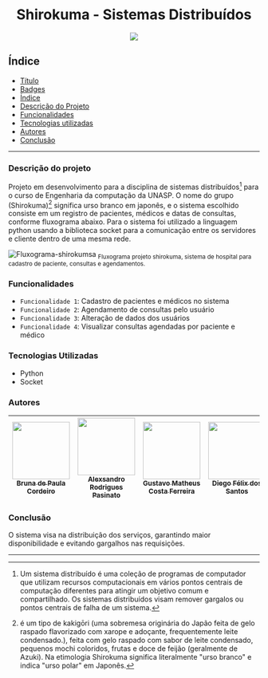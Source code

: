 
<h1 align="center"> Shirokuma - Sistemas Distribuídos </h1>

<p align="center">
<img src="http://img.shields.io/static/v1?label=STATUS&message=EM%20DESENVOLVIMENTO&color=GREEN&style=for-the-badge"/>
</p>

## Índice 

* [Título](#Titulo)
* [Badges](#badges)
* [Índice](#índice)
* [Descrição do Projeto](#descrição-do-projeto)
* [Funcionalidades](#Funcionalidades)
* [Tecnologias utilizadas](#tecnologias-utilizadas)
* [Autores](#pessoas-contribuidoras)
* [Conclusão](#conclusão)
---
### Descrição do projeto
Projeto em desenvolvimento para a disciplina de sistemas distribuídos[^1] para o curso de 
Engenharia da computação da UNASP. O nome do grupo (Shirokuma)[^2] significa urso branco em japonês, 
e o sistema escolhido consiste em um registro de pacientes, médicos e datas de consultas, conforme fluxograma abaixo.
Para o sistema foi utilizado a linguagem python usando a biblioteca socket para a comunicação entre os servidores e
cliente dentro de uma mesma rede.

![Fluxograma-shirokumsa](https://github.com/bruninhaout/Shirokuma/assets/65495514/0d5016fe-8e00-44c6-b1fd-095db1aec5f1)
<sub> Fluxograma projeto shirokuma, sistema de hospital para cadastro de paciente, consultas e agendamentos. </sub>

### Funcionalidades
- `Funcionalidade 1`: Cadastro de pacientes e médicos no sistema
- `Funcionalidade 2`: Agendamento de consultas pelo usuário
- `Funcionalidade 3`: Alteração de dados dos usuários
- `Funcionalidade 4`: Visualizar consultas agendadas por paciente e médico

### Tecnologias Utilizadas
- Python
- Socket

### Autores
| [<img src="https://avatars.githubusercontent.com/u/65495514?v=4" width=115><br><sub>Bruna de Paula Cordeiro</sub>](https://github.com/bruninhaout) |  [<img src="https://avatars.githubusercontent.com/u/73611056?v=4" width=115><br><sub>Alexsandro Rodrigues Pasinato</sub>](https://github.com/Alekk123) |  [<img src="https://avatars.githubusercontent.com/u/62715760?v=4" width=115><br><sub>Gustavo Matheus Costa Ferreira</sub>](https://github.com/GustavoMCF) | [<img src="https://avatars.githubusercontent.com/u/134543593?v=4" width=115><br><sub>Diego Félix dos Santos</sub>](https://github.com/Diegofelix1989) | [<img src="https://avatars.githubusercontent.com/u/65493185?v=4" width=115><br><sub>Pedro Henrique Medeiros de Melo</sub>](https://github.com/PedroHenriqueMM) |
| :---: | :---: | :---: | :---: | :---: |

### Conclusão
O sistema visa na distribuição dos serviços, garantindo maior disponibilidade e evitando gargalhos nas requisições.

---

[^1]: Um sistema distribuído é uma coleção de programas de computador que utilizam
recursos computacionais em vários pontos centrais de computação diferentes
para atingir um objetivo comum e compartilhado.
Os sistemas distribuídos visam remover gargalos ou pontos centrais de falha de
um sistema.
[^2]: é um tipo de kakigōri (uma sobremesa originária do Japão feita de gelo raspado 
flavorizado com xarope e adoçante, frequentemente leite condensado.), feita com gelo raspado com sabor de leite condensado, 
pequenos mochi coloridos, frutas e doce de feijão (geralmente de Azuki). Na etimologia Shirokuma significa literalmente 
"urso branco" e indica "urso polar" em Japonês. 

